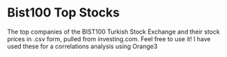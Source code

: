 # Bist100 Top Stocks

The top companies of the BIST100 Turkish Stock Exchange and their stock prices in .csv form, pulled from investing.com. Feel free to use it!
I have used these for a correlations analysis using Orange3
